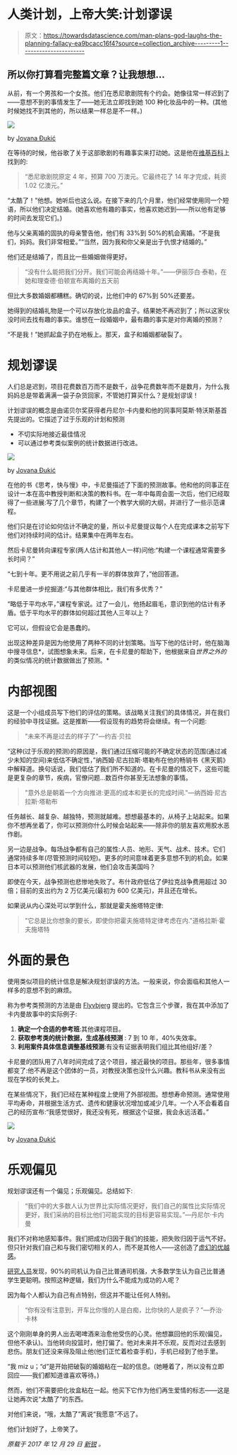 # 人类计划，上帝大笑:计划谬误

> 原文：<https://towardsdatascience.com/man-plans-god-laughs-the-planning-fallacy-ea9bcacc16f4?source=collection_archive---------1----------------------->

## 所以你打算看完整篇文章？让我想想…

从前，有一个男孩和一个女孩。他们在悉尼歌剧院有个约会。她像往常一样迟到了——意想不到的事情发生了——她无法立即找到她 100 种化妆品中的一种。(其他时候她找不到其他的，所以结果一样总是不一样。)

![](img/04b0ad7303ff2a1335a00339ccd394f4.png)

by [Jovana Đukić](https://www.instagram.com/jovanadukic/)

在等待的时候，他谷歌了关于这部歌剧的有趣事实来打动她。这是他在[维基百科](https://en.wikipedia.org/wiki/Sydney_Opera_House#Completion_and_cost)上找到的:

> “悉尼歌剧院原定 4 年，预算 700 万澳元。它最终花了 14 年才完成，耗资 1.02 亿澳元。”

“太酷了！”他想。她听后也这么说。在接下来的几个月里，他们经常使用同一个短语，所以他们决定结婚。(她喜欢他有趣的事实，他喜欢她迟到——所以他有足够的时间去发现它们。)

他与父亲离婚的固执的母亲警告他，他们有 33%到 50%的机会离婚。“不是我们，妈妈。我们非常相爱。”“当然，因为我和你父亲是出于仇恨才结婚的。”

他们还是结婚了，而且比一些婚姻做得更好。

> “没有什么能把我们分开。我们可能会再结婚十年。”——伊丽莎白·泰勒，在她和理查德·伯顿宣布离婚的五天前

但比大多数婚姻都糟糕。确切的说，比他们中的 67%到 50%还要差。

她得到的结婚礼物是一个可以存放化妆品的盒子。结果她不再迟到了；所以这家伙没时间去找有趣的事实。谁想在一段婚姻中，最有趣的事实是对你离婚的预测？

“不是我！”她抓起盒子扔在地板上。那天，盒子和婚姻都破裂了。

# 规划谬误

人们总是迟到，项目花费数百万而不是数千，战争花费数年而不是数月，为什么我妈妈总是带着满满一袋子杂货回家，不管她打算买什么？是规划谬误！

计划谬误的概念是由诺贝尔奖获得者丹尼尔·卡内曼和他的同事阿莫斯·特沃斯基首先提出的。它描述了过于乐观的计划和预测

*   不切实际地接近最佳情况
*   可以通过参考类似案例的统计数据进行改进。

![](img/731a6edbf6901767b7d07be22e3bc114.png)

by [Jovana Đukić](https://www.instagram.com/jovanadukic/)

在他的书《思考，快与慢》中，卡尼曼描述了下面的预测故事。他和他的同事正在设计一本在高中教授判断和决策的教科书。在一年中每周会面一次后，他们已经取得了一些进展:写了几个章节，构建了一个教学大纲的大纲，并进行了一些示范课程。

他们只是在讨论如何估计不确定的量，所以卡尼曼提议每个人在完成课本之前写下他们对持续时间的估计。结果集中在两年左右。

然后卡尼曼转向课程专家(两人估计和其他人一样)问他:“构建一个课程通常需要多长时间？”

“七到十年。更不用说之前几乎有一半的群体放弃了，”他回答道。

卡尼曼进一步挖掘道:“与其他群体相比，我们有多优秀？”

“略低于平均水平，”课程专家说。过了一会儿，他扬起眉毛，意识到他的估计有矛盾。低于平均水平的群体如何超过其他人三年以上？

它可以，但假设它会是愚蠢的。

出现这种差异是因为他使用了两种不同的计划策略。当写下他的估计时，他在脑海中搜寻信息*，试图想象未来。后来，在卡尼曼的帮助下，他根据来自*世界之外的*的类似情况的统计数据做出了预测。*

# 内部视图

这是一个小组成员写下他们的评估的策略。该战略关注我们的具体情况，并在我们的经验中寻找证据。这是推断——假设现有的趋势将会继续。有一个问题:

> "未来不再是过去的样子了"—约吉·贝拉

“这种(过于乐观的预测)的原因是，我们通过压缩可能的不确定状态的范围(通过减少未知的空间)来低估不确定性，”纳西姆·尼古拉斯·塔勒布在他的畅销书《黑天鹅》中解释道。换句话说，我们低估了我们所不知道的。在卡尼曼的情况下，这些可能是更复杂的章节，疾病，官僚问题…数百件你甚至无法想象的事情。

> "意外总是朝着一个方向推进:更高的成本和更长的完成时间."—纳西姆·尼古拉斯·塔勒布

任务越长、越复杂、越独特，预测就越难。想想最基本的，从椅子上站起来。如果你不想再坐着了，你可以预测你什么时候会站起来——除非你的朋友喜欢用胶水恶作剧。

另一边是战争。每场战争都有自己的属性:人员、地形、天气、战术、技术。它们通常持续多年(尽管预测时间较短)。更多的时间意味着更多意想不到的机会。如果日本可以预测他们核武器的发展，他们会攻击美国吗？

即使在今天，战争预测也悲惨地失败了。布什政府低估了伊拉克战争费用超过 30 倍；目前的支出约为 2 万亿美元(最初为 600 亿美元)，并且还在增长。

如果说从内心深处可以学到什么，那就是霍夫施塔特定律:

> "它总是比你想象的要长，即使你把霍夫施塔特定律考虑在内."道格拉斯·霍夫施塔特

# 外面的景色

使用类似项目的统计信息是解决规划谬误的方法。一般来说，你会面临和其他人一样多的意想不到的麻烦。

称为参考类预测的方法是由 [Flyvbjerg](https://papers.ssrn.com/sol3/papers.cfm?abstract_id=2238013) 提出的。它包含三个步骤，我在其中添加了卡内曼故事中的实际例子:

1.  **确定一个合适的参考班**:其他课程项目。
2.  **获取参考类的统计数据，生成基线预测** : 7 到 10 年，40%失效率。
3.  **利用案件具体信息调整基线预测**:有没有证据表明我们组比其他组好/差？

卡尼曼的团队用了八年时间完成了这个项目，接近最快的项目。那些年，很多事情都变了:他不再是这个团体的一员，对教授决策也没什么兴趣。教科书从来没有出现在学校的长凳上。

在某些情况下，我们已经在某种程度上使用了外部视图。想想寿命预测。通常使用平均寿命，并根据生活方式、遗传和健康状况增加或减少几年。一个人不会看着自己的经历宣布:“我感觉很好，我还没有死，根据这个证据，我会永远活着。”

![](img/a39d30c5556b2bc4031db9d6c4bf7c1f.png)

by [Jovana Đukić](https://www.instagram.com/jovanadukic/)

# 乐观偏见

规划谬误还有一个偏见；乐观偏见。总结如下:

> “我们中的大多数人认为世界比实际情况更好，我们自己的属性比实际情况更好，我们采纳的目标比他们可能实现的目标更容易实现。”—丹尼尔·卡内曼

我们不对称地感知事件。我们把成功归因于我们的技能，把失败归因于运气不好。但只针对我们自己和与我们密切相关的人，而不是其他人——这创造了[虚幻的优越感](https://en.wikipedia.org/wiki/Illusory_superiority)。

[研究人员](https://80000hours.org/2012/11/do-you-think-you-re-better-than-average/#fn:4)发现，90%的司机认为自己比普通司机强，大多数学生认为自己比普通学生更聪明。按照这种逻辑，我们为什么不能成为成功的人呢？

因为每个人都认为自己有点特别，但这并不能让任何人特别。

> “你有没有注意到，开车比你慢的人是白痴，比你快的人是疯子？”—乔治·卡林

这个刚刚单身的男人出去喝啤酒来治愈他受伤的心灵。他想赢回他的乐观(偏见，但他不承认)。当他转向投篮时，他打偏了。他对未来并不乐观，反而对过去感到悲伤。朋友们还没来得及阻止他(他们正忙着检查手机)，手机已经到了他手里。

“我 miz u；“d”是开始把破裂的婚姻粘在一起的信息。(她睡着了，所以没有立即回应——我们都知道谁喜欢等待。)

然而，他们不需要把化妆盒粘在一起。他买下它作为他们再生爱情的标志——这是让她再次说“太酷了”的东西。

对他们来说，“哦，太酷了”离说“我愿意”不远了。

他们计划好了，上帝笑了。

*原载于 2017 年 12 月 29 日* [*新锐*](https://issuu.com/newedgemagazine/docs/newedge_09) *。*